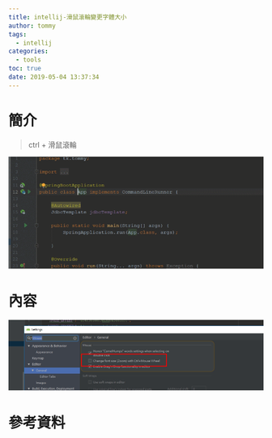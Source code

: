 ```yaml
---
title: intellij-滑鼠滾輪變更字體大小
author: tommy
tags:
  - intellij
categories:
  - tools
toc: true
date: 2019-05-04 13:37:34
---
```


# 簡介

> ctrl + 滑鼠滾輪

![](../images/20190504133534.gif)

<!--more-->
# 內容

![](../images/20190504133534.png)

# 參考資料


